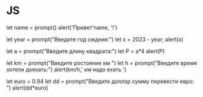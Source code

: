 # JS

let name = prompt()
alert('Привет'name, '!')

let year = prompt("Введите год ождния:")
let x = 2023 - year;
alert(x)

let a = prompt("Введите длину квадрата:")
let P = a*4
alert(P)

let km = prompt("Введите ростояние км ")
let h = prompt("Введите время хотели доехать:")
alert(km/h,' км надо ехать ')

let euro = 0.94
let dd = prompt("Введите доллор сумму перевести евро: ")
alert(dd*euro)




